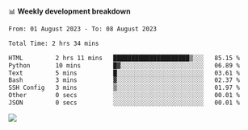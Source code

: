 📊 **Weekly development breakdown**
<!--START_SECTION:waka-->

```txt
From: 01 August 2023 - To: 08 August 2023

Total Time: 2 hrs 34 mins

HTML         2 hrs 11 mins   █████████████████████▒░░░   85.15 %
Python       10 mins         █▓░░░░░░░░░░░░░░░░░░░░░░░   06.89 %
Text         5 mins          █░░░░░░░░░░░░░░░░░░░░░░░░   03.61 %
Bash         3 mins          ▓░░░░░░░░░░░░░░░░░░░░░░░░   02.37 %
SSH Config   3 mins          ▒░░░░░░░░░░░░░░░░░░░░░░░░   01.97 %
Other        0 secs          ░░░░░░░░░░░░░░░░░░░░░░░░░   00.01 %
JSON         0 secs          ░░░░░░░░░░░░░░░░░░░░░░░░░   00.01 %
```

<!--END_SECTION:waka-->
![](https://komarev.com/ghpvc/?username=callanwu)
